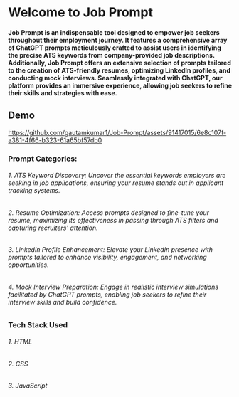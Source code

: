 # Welcome to Job Prompt

#### Job Prompt is an indispensable tool designed to empower job seekers throughout their employment journey. It features a comprehensive array of ChatGPT prompts meticulously crafted to assist users in identifying the precise ATS keywords from company-provided job descriptions. Additionally, Job Prompt offers an extensive selection of prompts tailored to the creation of ATS-friendly resumes, optimizing LinkedIn profiles, and conducting mock interviews. Seamlessly integrated with ChatGPT, our platform provides an immersive experience, allowing job seekers to refine their skills and strategies with ease.

## Demo

https://github.com/gautamkumar1/Job-Prompt/assets/91417015/6e8c107f-a381-4f66-b323-61a65bf57db0

### Prompt Categories:

###### 1. ATS Keyword Discovery: Uncover the essential keywords employers are seeking in job applications, ensuring your resume stands out in applicant tracking systems.
###### 2. Resume Optimization: Access prompts designed to fine-tune your resume, maximizing its effectiveness in passing through ATS filters and capturing recruiters' attention.
###### 3. LinkedIn Profile Enhancement: Elevate your LinkedIn presence with prompts tailored to enhance visibility, engagement, and networking opportunities.
###### 4. Mock Interview Preparation: Engage in realistic interview simulations facilitated by ChatGPT prompts, enabling job seekers to refine their interview skills and build confidence.

### Tech Stack Used
###### 1. HTML
###### 2. CSS
###### 3. JavaScript

